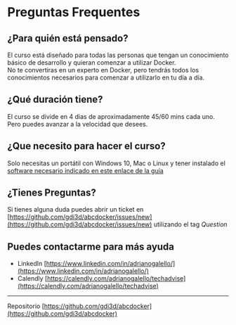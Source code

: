 # Preguntas Frequentes

## ¿Para quién está pensado?
                  
El curso está diseñado para todas las personas que tengan un conocimiento básico de desarrollo y quieran comenzar a utilizar Docker.  
No te convertiras en un experto en Docker, pero tendrás todos los conocimientos necesarios para comenzar a utilizarlo en tu día a día.</p>
                  

## ¿Qué duración tiene?
El curso se divide en 4 dias de aproximadamente 45/60 mins cada uno. Pero puedes avanzar a la velocidad que desees.
                             
                  
## ¿Que necesito para hacer el curso?
Solo necesitas un portátil con Windows 10, Mac o Linux y tener instalado el [software necesario indicado en este enlace de la guía](dia-0/instalacion)
                  
## ¿Tienes Preguntas?

Si tienes alguna duda puedes abrir un ticket en [https://github.com/gdi3d/abcdocker/issues/new](https://github.com/gdi3d/abcdocker/issues/new) utilizando el tag *Question*

## Puedes contactarme para más ayuda

- LinkedIn [https://www.linkedin.com/in/adrianogalello/](https://www.linkedin.com/in/adrianogalello/)
- Calendly [https://calendly.com/adrianogalello/techadvise](https://calendly.com/adrianogalello/techadvise)

---

Repositorio [https://github.com/gdi3d/abcdocker](https://github.com/gdi3d/abcdocker)